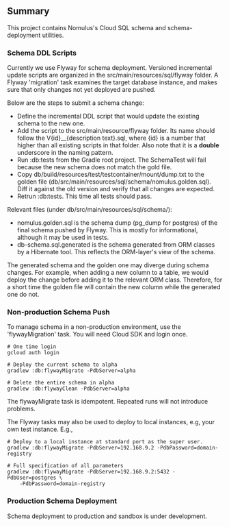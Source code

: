 ## Summary

This project contains Nomulus's Cloud SQL schema and schema-deployment
utilities.

### Schema DDL Scripts

Currently we use Flyway for schema deployment. Versioned incremental update
scripts are organized in the src/main/resources/sql/flyway folder. A Flyway
'migration' task examines the target database instance, and makes sure that only
changes not yet deployed are pushed.

Below are the steps to submit a schema change:

*   Define the incremental DDL script that would update the existing schema to
    the new one.
*   Add the script to the src/main/resource/flyway folder. Its name should
    follow the V{id}__{description text}.sql, where {id} is a number that higher
    than all existing scripts in that folder. Also note that it is a **double**
    underscore in the naming pattern.
*   Run :db:tests from the Gradle root project. The SchemaTest will fail because
    the new schema does not match the gold file.
*   Copy db/build/resources/test/testcontainer/mount/dump.txt to the golden file
    (db/src/main/resources/sql/schema/nomulus.golden.sql). Diff it against the
    old version and verify that all changes are expected.
*   Retrun :db:tests. This time all tests should pass.

Relevant files (under db/src/main/resources/sql/schema/):

*   nomulus.golden.sql is the schema dump (pg_dump for postgres) of the final
    schema pushed by Flyway. This is mostly for informational, although it may
    be used in tests.
*   db-schema.sql.generated is the schema generated from ORM classes by a
    Hibernate tool. This reflects the ORM-layer's view of the schema.

The generated schema and the golden one may diverge during schema changes. For
example, when adding a new column to a table, we would deploy the change before
adding it to the relevant ORM class. Therefore, for a short time the golden file
will contain the new column while the generated one do not.

### Non-production Schema Push

To manage schema in a non-production environment, use the 'flywayMigration'
task. You will need Cloud SDK and login once.

```shell
# One time login
gcloud auth login

# Deploy the current schema to alpha
gradlew :db:flywayMigrate -PdbServer=alpha

# Delete the entire schema in alpha
gradlew :db:flywayClean -PdbServer=alpha
```

The flywayMigrate task is idempotent. Repeated runs will not introduce problems.

The Flyway tasks may also be used to deploy to local instances, e.g, your own
test instance. E.g.,

```shell
# Deploy to a local instance at standard port as the super user.
gradlew :db:flywayMigrate -PdbServer=192.168.9.2 -PdbPassword=domain-registry

# Full specification of all parameters
gradlew :db:flywayMigrate -PdbServer=192.168.9.2:5432 -PdbUser=postgres \
    -PdbPassword=domain-registry
```

### Production Schema Deployment

Schema deployment to production and sandbox is under development.
